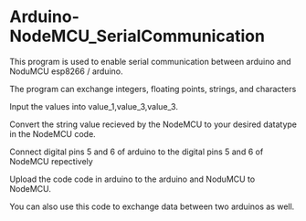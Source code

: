 # Arduino-NodeMCU_SerialCommunication
This program is used to enable serial communication between arduino and NoduMCU esp8266 / arduino.

The program can exchange integers, floating points, strings, and characters

Input the values into value_1,value_3,value_3.

Convert the string value recieved by the NodeMCU to your desired datatype in the NodeMCU code.

Connect digital pins 5 and 6 of arduino to the digital pins 5 and 6 of NodeMCU repectively

Upload the code code in arduino to the arduino and NoduMCU to NodeMCU.

You can also use this code to exchange data between two arduinos as well.
